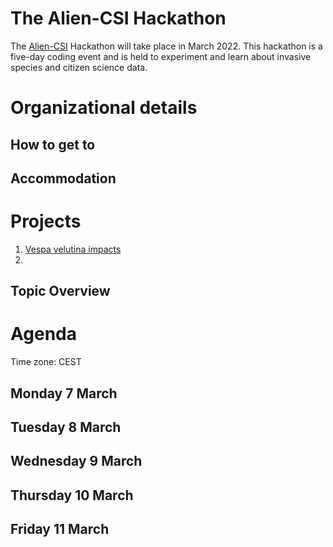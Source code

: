# The Alien-CSI Hackathon

The [Alien-CSI](https://alien-csi.eu/) Hackathon will take place in March 2022. This hackathon is a five-day coding event and is held to experiment and learn about invasive species and citizen science data.

# Organizational details


## How to get to

## Accommodation

# Projects
1. [Vespa velutina impacts](/vespa/readme.md)
2. 

## Topic Overview

# Agenda
Time zone: CEST

## Monday 7 March

## Tuesday 8 March

## Wednesday 9 March

## Thursday 10 March

## Friday 11 March
